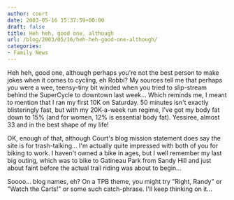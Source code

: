 ```yaml
---
author: court
date: 2003-05-16 15:37:59+00:00
draft: false
title: Heh heh, good one, although
url: /blog/2003/05/16/heh-heh-good-one-although/
categories:
- Family News
---
```


Heh heh, good one, although perhaps you're not the best person to make jokes when it comes to cycling, eh Robbi? My sources tell me that perhaps you were a wee, teensy-tiny bit winded when you tried to slip-stream behind the SuperCycle to downtown last week... Which reminds me, I meant to mention that I ran my first 10K on Saturday. 50 minutes isn't exactly blisteringly fast, but with my 20K-a-week run regime, I've got my body fat down to 15% (and for women, 12% is essential body fat). Yessiree, almost 33 and in the best shape of my life!

OK, enough of that, although Court's blog mission statement does say the site is for trash-talking... I'm actually quite impressed with both of you for biking to work. I haven't owned a bike in ages, but I well remember my last big outing, which was to bike to Gatineau Park from Sandy Hill and just about faint before the actual trail riding was about to begin...

Soooo... blog names, eh? On a TPB theme, you might try "Right, Randy" or "Watch the Carts!" or some such catch-phrase.  I'll keep thinking on it...
